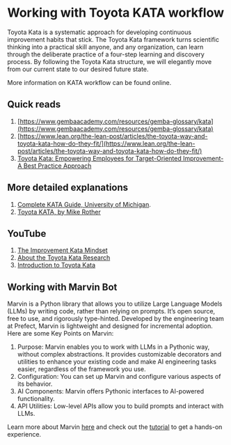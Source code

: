 # Working with Toyota KATA workflow

Toyota Kata is a systematic approach for developing continuous improvement habits that stick. The Toyota Kata framework turns scientific thinking into a practical skill anyone, and any organization, can learn through the deliberate practice of a four-step learning and discovery process. By following the Toyota Kata structure, we will elegantly move from our current state to our desired future state.

More information on KATA workflow can be found online.

## Quick reads

1. [https://www.gembaacademy.com/resources/gemba-glossary/kata](https://www.gembaacademy.com/resources/gemba-glossary/kata)
2. [https://www.lean.org/the-lean-post/articles/the-toyota-way-and-toyota-kata-how-do-they-fit/](https://www.lean.org/the-lean-post/articles/the-toyota-way-and-toyota-kata-how-do-they-fit/)
3. [Toyota Kata: Empowering Employees for Target-Oriented Improvement- A Best Practice Approach](http://hdl.handle.net/10419/209255)

## More detailed explanations

1. [Complete KATA Guide, University of Michigan](http://www-personal.umich.edu/~mrother/Handbook/Practice_Guide.pdf).
2. [Toyota KATA, by Mike Rother](https://books.google.de/books?id=rFDq1DYprzYC&printsec=frontcover&redir_esc=y#v=onepage&q&f=false)

## YouTube

1. [The Improvement Kata Mindset](https://www.youtube.com/watch?v=Zhvd-oFqqhc "The Improvement Kata Mindset")
2. [About the Toyota Kata Research](https://www.youtube.com/watch?v=_es3hYCMMmc "About the Toyota Kata Research")
3. [Introduction to Toyota Kata](https://www.youtube.com/watch?v=1l68cFskC7Y&pp=ygUMa2F0YSBwcm9jZXNz "Introduction to Toyota Kata")


## Working with Marvin Bot

Marvin is a Python library that allows you to utilize Large Language Models (LLMs) by writing code, rather than relying on prompts. It’s open source, free to use, and rigorously type-hinted. Developed by the engineering team at Prefect, Marvin is lightweight and designed for incremental adoption.
Here are some Key Points on Marvin:
1. Purpose: Marvin enables you to work with LLMs in a Pythonic way, without complex abstractions. It provides customizable decorators and utilities to enhance your existing code and make AI engineering tasks easier, regardless of the framework you use.
2. Configuration: You can set up Marvin and configure various aspects of its behavior.
3. AI Components: Marvin offers Pythonic interfaces to AI-powered functionality.
4. API Utilities: Low-level APIs allow you to build prompts and interact with LLMs.

Learn more about Marvin [here](https://www.askmarvin.ai/welcome/overview/) and check out the [tutorial](https://www.askmarvin.ai/welcome/tutorial/) to get a hands-on experience.
